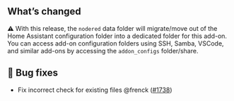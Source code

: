 ## What’s changed

⚠️ With this release, the `nodered` data folder will migrate/move out of the Home Assistant configuration folder into a dedicated folder for this add-on. You can access add-on configuration folders using SSH, Samba, VSCode, and similar add-ons by accessing the `addon_configs` folder/share.

## 🐛 Bug fixes

- Fix incorrect check for existing files @frenck ([#1738](https://github.com/hassio-addons/addon-node-red/pull/1738))
